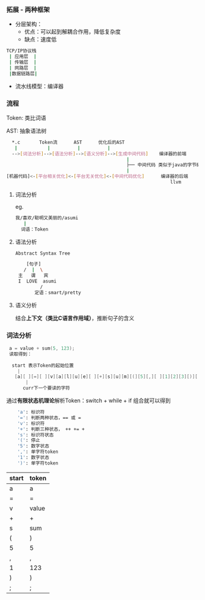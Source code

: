 ### 拓展 - 两种框架

- 分层架构：
  - 优点：可以起到解耦合作用，降低复杂度
  - 缺点：速度低

```bash
TCP/IP协议栈
 | 应用层  |
 | 传输层  |
 | 网路层  |
 |数据链路层|
```

- 流水线模型：编译器

### 流程

Token: 类比词语

AST: 抽象语法树

```bash
  *.c       Token流      AST      优化后的AST
   |           |          |          |            
  -->[词法分析]-->[语法分析]-->[语义分析]-->[生成中间代码]    编译器的前端  
                                            |
                                            ├── 中间代码 类似于java的字节码
                                            |
[机器代码]<-[平台相关优化]<-[平台无关优化]<-[中间代码优化]      编译器的后端
                                                            llvm
```

1. 词法分析

   eg.

   ```bash
   我/喜欢/聪明又美丽的/asumi
      |
     词语：Token
   ```

2. 语法分析

   ```bash
   Abstract Syntax Tree
   
       [句子]
      /  |  \
    主   谓   宾
    I  LOVE  asumi 
            /
          定语：smart/pretty
   ```

3. 语义分析

   结合**上下文（类比C语言作用域）**，推断句子的含义

### 词法分析

```c
 a = value + sum(5, 123);
 读取得到：
     
  start 表示Token的起始位置      
    |   
   [a][ ][=][ ][v][a][l][u][e][ ][+][s][u][m][(][5][,][ ][1][2][3][)][;]
       |
      curr下一个要读的字符                                            
```

通过**有限状态机理论**解析Token：switch + while + if 组合就可以得到

```bash
    'a': 标识符
    '=': 判断两种状态，== 或 =
    'v': 标识符
    '+': 判断三种状态， ++ += +
    's': 标识符状态
    '(': 停止
    '5': 数字状态
    ',': 单字符token
    '1': 数字状态
    ')': 单字符token
```

| start | token |
| ----- | ----- |
| a     | a     |
| =     | =     |
| v     | value |
| +     | +     |
| s     | sum   |
| (     | )     |
| 5     | 5     |
| ,     | ,     |
| 1     | 123   |
| )     | )     |
| ;     | ;     |